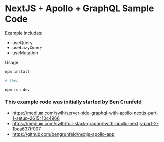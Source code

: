 # NextJS + Apollo + GraphQL Sample Code

Example includes:

- useQuery
- useLazyQuery
- useMutation

Usage:

```bash
npm install

# then

npm run dev
```

### This example code was initially started by Ben Grunfeld 

- https://medium.com/swlh/server-side-graphql-with-apollo-nextjs-part-1-setup-2615410c4966
- https://medium.com/swlh/full-stack-graphql-with-apollo-nextjs-part-2-1bea637ff007
- https://github.com/bengrunfeld/nextjs-apollo-app
